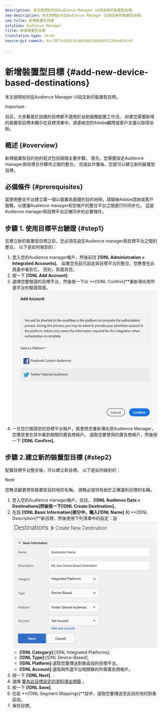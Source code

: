 ```yaml
---
description: 本文說明如何從Audience Manager UI設定新的裝置型目標。
seo-description: 本文說明如何從Audience Manager UI設定新的裝置型目標。
seo-title: 新增裝置型目標
solution: Audience Manager
title: 新增裝置型目標
translation-type: tm+mt
source-git-commit: 4cc7077cd5911bc603db254d9b55f129ce8f6cd5

---
```



# 新增裝置型目標 {#add-new-device-based-destinations}

本文說明如何從Audience Manager UI設定新的裝置型目標。

>[!IMPORTANT]
>
>目前，大多數基於設備的目標都不適用於自助服務配置工作流。 如果您需要新增的裝置型目標未顯示在目標清單中，請連絡您的Adobe顧問或客戶支援以取得協助。

## 概述 {#overview}

新增裝置型目的地的程式包括兩個主要步驟。 首先，您需要設定Audience manager與目標合作夥伴之間的整合。 完成此作業後，您就可以建立新的裝置型目標。

## 必備條件 {#prerequisites}

當使用整合平台建立第一個以裝置為基礎的目的地時，請聯絡Adobe諮詢或客戶服務，以便讓Audience manager和您帳戶的整合平台之間進行ID同步化。 這是Audience manager與目標平台正確同步的必要條件。



## 步驟 1. 使用目標平台驗證 {#step1}

在建立新的裝置型目標之前，您必須先設定Audience manager與目標平台之間的整合。 以下是如何做到的：

1. 登入您的Audience manager帳戶，然後前往 **[!DNL Administration > Integrated Accounts]**。 如果您先前已設定與目標平台的整合，您應會在此頁面中看到它。 否則，頁面為空。
1. 按一下 **[!DNL Add Account]**.
1. 選擇您要驗證的目標平台，然後按一下以 **[!DNL Confirm]**重新導向至所選平台的驗證頁面。![整合平台](assets/dbd-integrated-platforms.png)
1. 一旦您已驗證您的目標平台帳戶，就會將您重新導向至Audience Manager，您應該會在其中看到相關的廣告商帳戶。 選取您要使用的廣告商帳戶，然後按一下 **[!DNL Confirm]**。

## 步驟 2.建立新的裝置型目標 {#step2}

配置目標平台整合後，可以建立新目標。 以下是如何做到的：

>[!NOTE]
>
>您無法變更現有裝置型目的地的名稱。 請務必提供有助於正確識別目標的名稱。

1. 登入您的Audience manager帳戶，前往， **[!DNL Audience Data > Destinations]**然後按一下**[!DNL Create Destination]**。
1. 在該 **[!DNL Basic Information]**部分中，輸入**[!DNL Name]** 和 **[!DNL Description]**新目標，然後使用下列清單中的設定：設![定](assets/dbd-new-basic.png)
   * **[!DNL Category]**:[!DNL Integrated Platforms];
   * **[!DNL Type]**:[!DNL Device-Based];
   * **[!DNL Platform]**:選取您要傳送對象區段的目標平台。
   * **[!DNL Account]**:選取與所選平台相關聯的所需廣告商帳戶。
1. 按一下 **[!DNL Next]**.
1. 選擇 [要為此目標設定的資料導出標籤](/help/using/features/data-export-controls.md#controls-labels) 。
1. 按一下 **[!DNL Save]**.
1. 在區 **[!DNL Segment Mappings]**段中，選取您要傳送至此目的地的對象區段。
1. 保存目標。
